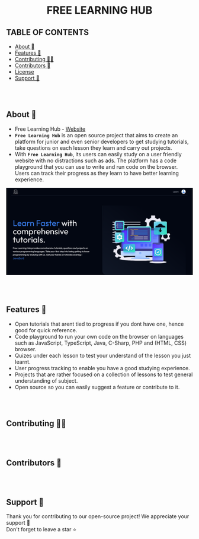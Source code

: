 <div align="center">
  <h1>FREE LEARNING HUB</h1>
</div>

## TABLE OF CONTENTS

- [About 🚀](#about-)
- [Features 💪](#features-)
- [Contributing 👨‍💻](#contributing-)
- [Contributors 🤝](#contributors-)
- [License](#license)
- [Support 🙏](#support-)

<br><br>

<a id="about"></a>

## About 🚀

- Free Learning Hub - [Website](https://free-learning-hub.vercel.app/)
- **`Free Learning Hub`** is an open source project that aims to create an platform for junior and even senior developers to get studying tutorials, take questions on each lesson they learn and carry out projects.
- With **`Free Learning Hub`**, its users can easily study on a user friendly website with no distractions such as ads. The platform has a code playground that you can use to write and run code on the browser. Users can track their progress as they learn to have better learning experience.

![Free Learning Hub Homepage](client/public/home.png)

<br><br>

<a id="features"></a>

## Features 💪

- Open tutorials that arent tied to progress if you dont have one, hence good for quick reference.
- Code playground to run your own code on the browser on languages such as JavaScript, TypeScript, Java, C-Sharp, PHP and (HTML, CSS) browser.
- Quizes under each lesson to test your understand of the lesson you just learnt.
- User progress tracking to enable you have a good studying experience.
- Projects that are rather focused on a collection of lessons to test general understanding of subject.
- Open source so you can easily suggest a feature or contribute to it.

<br><br>

<a id="contributing"></a>

## Contributing 👨‍💻

<br><br>

<a id="contributors"></a>

## Contributors 🤝

<br><br>

<a id="support"></a>

## Support 🙏

Thank you for contributing to our open-source project! We appreciate your support 🚀 <br>
Don't forget to leave a star ⭐
